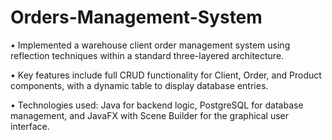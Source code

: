# Orders-Management-System
• Implemented a warehouse client order management system using reflection techniques within a standard three-layered architecture.

• Key features include full CRUD functionality for Client, Order, and Product components, with a dynamic table to display database entries.

• Technologies used: Java for backend logic, PostgreSQL for database management, and JavaFX with Scene Builder for the graphical user interface.
